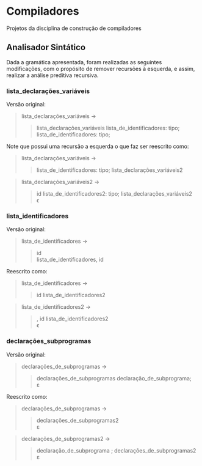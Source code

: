 # Compiladores
Projetos da disciplina de construção de compiladores

## Analisador Sintático
Dada a gramática apresentada, foram realizadas as seguintes modificações, com o propósito de remover recursões à esquerda, e assim, realizar a análise preditiva recursiva.


### lista_declarações_variáveis
Versão original:

>lista_declarações_variáveis →
 >>  lista_declarações_variáveis lista_de_identificadores: tipo;<br>
> lista_de_identificadores: tipo;

Note que possui uma recursão a esquerda o que faz ser reescrito como:

> lista_declarações_variáveis → 
>> lista_de_identificadores: tipo; lista_declarações_variáveis2
 
>lista_declarações_variáveis2 → 
>> id lista_de_identificadores2: tipo; lista_declarações_variáveis2 <br>
>> ϵ

### lista_identificadores
Versão original:

> lista_de_identificadores → 
>> id <br>
>> lista_de_identificadores, id

Reescrito como:

> lista_de_identificadores →
>> id lista_de_identificadores2

> lista_de_identificadores2 → 
>>, id lista_de_identificadores2 <br> 
>>ϵ

### declarações_subprogramas
Versão original:

>declarações_de_subprogramas →
>> declarações_de_subprogramas declaração_de_subprograma;
>> <br>ε

Reescrito como:

> declarações_de_subprogramas → 
>> declarações_de_subprogramas2
>> <br>ε

> declarações_de_subprogramas2 → 
>> declaração_de_subprograma ; declarações_de_subprogramas2
>> <br> ε